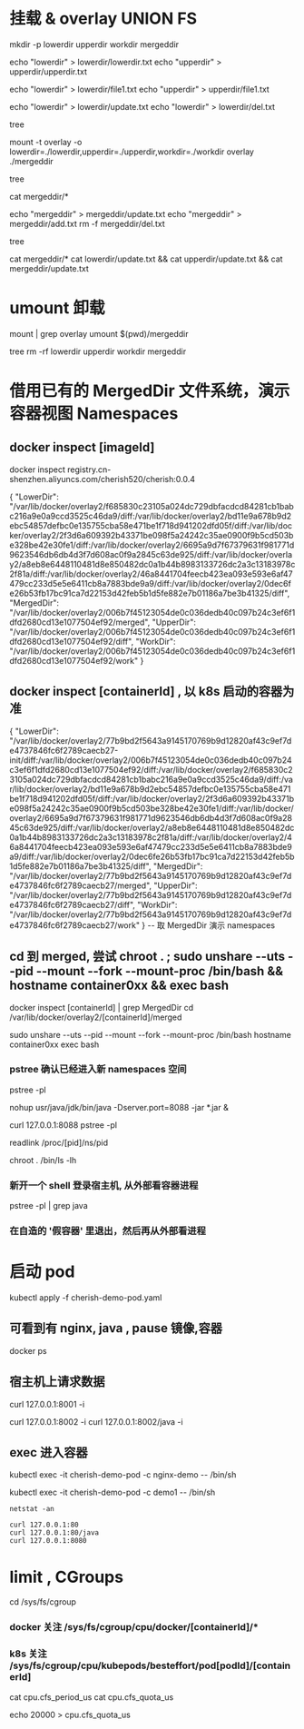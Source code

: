 

# 挂载 & overlay UNION FS
mkdir -p lowerdir upperdir workdir mergeddir

echo "lowerdir" > lowerdir/lowerdir.txt
echo "upperdir" > upperdir/upperdir.txt

echo "lowerdir" > lowerdir/file1.txt
echo "upperdir" > upperdir/file1.txt

echo "lowerdir" > lowerdir/update.txt
echo "lowerdir" > lowerdir/del.txt

tree 

mount -t overlay -o lowerdir=./lowerdir,upperdir=./upperdir,workdir=./workdir overlay ./mergeddir

tree 

cat mergeddir/*

echo "mergeddir" > mergeddir/update.txt
echo "mergeddir" > mergeddir/add.txt
rm -f mergeddir/del.txt

tree

cat mergeddir/*
cat lowerdir/update.txt && cat upperdir/update.txt && cat mergeddir/update.txt

# umount 卸载
mount | grep overlay
umount $(pwd)/mergeddir

tree
rm -rf lowerdir upperdir workdir mergeddir


# 借用已有的 MergedDir 文件系统，演示容器视图 Namespaces

## docker inspect [imageId]
docker inspect registry.cn-shenzhen.aliyuncs.com/cherish520/cherish:0.0.4

{
    "LowerDir": "/var/lib/docker/overlay2/f685830c23105a024dc729dbfacdcd84281cb1babc216a9e0a9ccd3525c46da9/diff:/var/lib/docker/overlay2/bd11e9a678b9d2ebc54857defbc0e135755cba58e471be1f718d941202dfd05f/diff:/var/lib/docker/overlay2/2f3d6a609392b43371be098f5a24242c35ae0900f9b5cd503be328be42e30fe1/diff:/var/lib/docker/overlay2/6695a9d7f67379631f981771d9623546db6db4d3f7d608ac0f9a2845c63de925/diff:/var/lib/docker/overlay2/a8eb8e6448110481d8e850482dc0a1b44b8983133726dc2a3c13183978c2f81a/diff:/var/lib/docker/overlay2/46a8441704feecb423ea093e593e6af47479cc233d5e5e6411cb8a7883bde9a9/diff:/var/lib/docker/overlay2/0dec6fe26b53fb17bc91ca7d22153d42feb5b1d5fe882e7b01186a7be3b41325/diff",
    "MergedDir": "/var/lib/docker/overlay2/006b7f45123054de0c036dedb40c097b24c3ef6f1dfd2680cd13e1077504ef92/merged",
    "UpperDir": "/var/lib/docker/overlay2/006b7f45123054de0c036dedb40c097b24c3ef6f1dfd2680cd13e1077504ef92/diff",
    "WorkDir": "/var/lib/docker/overlay2/006b7f45123054de0c036dedb40c097b24c3ef6f1dfd2680cd13e1077504ef92/work"
}

## docker inspect [containerId] , 以 k8s 启动的容器为准
{
    "LowerDir": "/var/lib/docker/overlay2/77b9bd2f5643a9145170769b9d12820af43c9ef7de4737846fc6f2789caecb27-init/diff:/var/lib/docker/overlay2/006b7f45123054de0c036dedb40c097b24c3ef6f1dfd2680cd13e1077504ef92/diff:/var/lib/docker/overlay2/f685830c23105a024dc729dbfacdcd84281cb1babc216a9e0a9ccd3525c46da9/diff:/var/lib/docker/overlay2/bd11e9a678b9d2ebc54857defbc0e135755cba58e471be1f718d941202dfd05f/diff:/var/lib/docker/overlay2/2f3d6a609392b43371be098f5a24242c35ae0900f9b5cd503be328be42e30fe1/diff:/var/lib/docker/overlay2/6695a9d7f67379631f981771d9623546db6db4d3f7d608ac0f9a2845c63de925/diff:/var/lib/docker/overlay2/a8eb8e6448110481d8e850482dc0a1b44b8983133726dc2a3c13183978c2f81a/diff:/var/lib/docker/overlay2/46a8441704feecb423ea093e593e6af47479cc233d5e5e6411cb8a7883bde9a9/diff:/var/lib/docker/overlay2/0dec6fe26b53fb17bc91ca7d22153d42feb5b1d5fe882e7b01186a7be3b41325/diff",
    "MergedDir": "/var/lib/docker/overlay2/77b9bd2f5643a9145170769b9d12820af43c9ef7de4737846fc6f2789caecb27/merged",
    "UpperDir": "/var/lib/docker/overlay2/77b9bd2f5643a9145170769b9d12820af43c9ef7de4737846fc6f2789caecb27/diff",
    "WorkDir": "/var/lib/docker/overlay2/77b9bd2f5643a9145170769b9d12820af43c9ef7de4737846fc6f2789caecb27/work"
}
-- 取 MergedDir 演示 namespaces

## cd 到 merged, 尝试 chroot . ; sudo unshare --uts --pid --mount --fork --mount-proc /bin/bash && hostname container0xx && exec bash
docker inspect [containerId] | grep MergedDir
cd /var/lib/docker/overlay2/[containerId]/merged

sudo unshare --uts --pid --mount --fork --mount-proc /bin/bash 
hostname container0xx
exec bash

### pstree 确认已经进入新 namespaces 空间
pstree -pl

nohup usr/java/jdk/bin/java -Dserver.port=8088 -jar *.jar &

curl 127.0.0.1:8088
pstree -pl

readlink /proc/[pid]/ns/pid

chroot .
/bin/ls -lh

### 新开一个 shell 登录宿主机, 从外部看容器进程 
pstree -pl | grep java

### 在自造的 '假容器' 里退出，然后再从外部看进程


# 启动 pod
kubectl apply -f cherish-demo-pod.yaml

## 可看到有 nginx, java , pause 镜像,容器
docker ps 

## 宿主机上请求数据
curl 127.0.0.1:8001 -i

curl 127.0.0.1:8002 -i
curl 127.0.0.1:8002/java -i

## exec 进入容器
kubectl exec -it cherish-demo-pod -c nginx-demo -- /bin/sh

kubectl exec -it cherish-demo-pod -c demo1 -- /bin/sh

```$shell
netstat -an

curl 127.0.0.1:80
curl 127.0.0.1:80/java
curl 127.0.0.1:8080
```

# limit , CGroups
cd /sys/fs/cgroup

### docker 关注 /sys/fs/cgroup/cpu/docker/[containerId]/*

### k8s 关注 /sys/fs/cgroup/cpu/kubepods/besteffort/pod[podId]/[containerId]
cat cpu.cfs_period_us
cat cpu.cfs_quota_us

echo 20000 > cpu.cfs_quota_us

